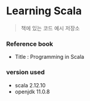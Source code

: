 # Learning Scala

> 책에 있는 코드 예시 저장소
> 

### Reference book
* Title : Programming in Scala

### version used
* scala 2.12.10
* openjdk 11.0.8